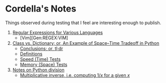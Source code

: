 Cordella's Notes
================

Things observed during testing that I feel are interesting enough to publish.

1. [Regular Expressions for Various Languages][Gen:REGEX]
    * [Vim][Gen:REGEX:VIM]
2. [Class vs. Dictionary; or, An Example of Space–Time Tradeoff in Python][Py:CvD]
    * [Conclusions; or, tl;dr][Py:CvD:TLDR]
    * [Definitions][Py:CvD:DEFS]
    * [Speed (Time) Tests][Py:CvD:SPDT]
    * [Memory (Space) Tests][Py:CvD:MEMT]
3. [Notes on Python division][Py:DIV]
    * [Multiplicative inverse, i.e. computing 1/*x* for a given *x*][Py:DIV:INV]

[Gen:REGEX]: https://github.com/cordella/notes/blob/master/Regex.md

[Py:CvD]: https://github.com/cordella/notes/blob/master/ClassVsDictionary_gist-2861038.md#class-vs-dictionary-or-an-example-of-space%E2%80%93time-tradeoff-in-python
[Py:CvD:TLDR]: https://github.com/cordella/notes/blob/master/ClassVsDictionary_gist-2861038.md#conclusions-or-tldr
[Py:CvD:DEFS]: https://github.com/cordella/notes/blob/master/ClassVsDictionary_gist-2861038.md#definitions
[Py:CvD:SPDT]: https://github.com/cordella/notes/blob/master/ClassVsDictionary_gist-2861038.md#speed-time-tests
[Py:CvD:MEMT]: https://github.com/cordella/notes/blob/master/ClassVsDictionary_gist-2861038.md#memory-space-tests

[Py:DIV]: https://github.com/cordella/notes/blob/master/PythonDivision.md#notes-on-python-division
[Py:DIV:INV]: https://github.com/cordella/notes/blob/master/PythonDivision.md#multiplicative-inverse-ie-computing-1x-for-a-given-x
